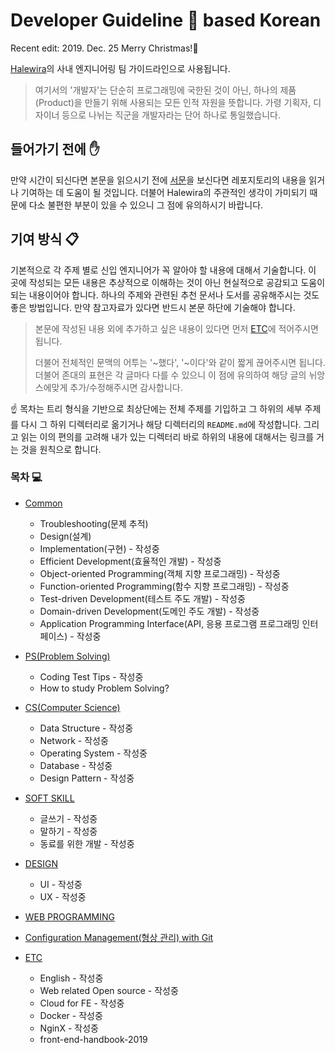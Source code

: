 # Developer Guideline 🧠 based Korean

Recent edit: 2019. Dec. 25 Merry Christmas!🎅

[Halewira](https://medium.com/@halewira)의 사내 엔지니어링 팀 가이드라인으로 사용됩니다.

> 여기서의 '개발자'는 단순히 프로그래밍에 국한된 것이 아닌, 하나의 제품(Product)을 만들기 위해 사용되는 모든 인적 자원을 뜻합니다. 가령 기획자, 디자이너 등으로 나뉘는 직군을 개발자라는 단어 하나로 통일했습니다.

## 들어가기 전에 ✋

만약 시간이 되신다면 본문을 읽으시기 전에 [서문](INTRODUCTION.md)을 보신다면 레포지토리의 내용을 읽거나 기여하는 데 도움이 될 것입니다. 더불어 Halewira의 주관적인 생각이 가미되기 때문에 다소 불편한 부분이 있을 수 있으니 그 점에 유의하시기 바랍니다.

## 기여 방식 📋

기본적으로 각 주제 별로 신입 엔지니어가 꼭 알아야 할 내용에 대해서 기술합니다. 이 곳에 작성되는 모든 내용은 추상적으로 이해하는 것이 아닌 현실적으로 공감되고 도움이 되는 내용이어야 합니다. 하나의 주제와 관련된 추천 문서나 도서를 공유해주시는 것도 좋은 방법입니다. 만약 참고자료가 있다면 반드시 본문 하단에 기술해야 합니다.

> 본문에 작성된 내용 외에 추가하고 싶은 내용이 있다면 먼저 [ETC](/ETC)에 적어주시면 됩니다.
>
> 더불어 전체적인 문맥의 어투는 '~했다', '~이다'와 같이 짧게 끊어주시면 됩니다. 더불어 존대의 표현은 각 글마다 다를 수 있으니 이 점에 유의하여 해당 글의 뉘앙스에맞게 추가/수정해주시면 감사합니다.

☝️ 목차는 트리 형식을 기반으로 최상단에는 전체 주제를 기입하고 그 하위의 세부 주제를 다시 그 하위 디렉터리로 옮기거나 해당 디렉터리의 `README.md`에 작성합니다. 그리고 읽는 이의 편의를 고려해 내가 있는 디렉터리 바로 하위의 내용에 대해서는 링크를 거는 것을 원칙으로 합니다.

### 목차 💻

- [Common](COMMON/)

  - Troubleshooting(문제 추적)
  - Design(설계)
  - Implementation(구현) - 작성중
  - Efficient Development(효율적인 개발) - 작성중
  - Object-oriented Programming(객체 지향 프로그래밍) - 작성중
  - Function-oriented Programming(함수 지향 프로그래밍) - 작성중
  - Test-driven Development(테스트 주도 개발) - 작성중
  - Domain-driven Development(도메인 주도 개발) - 작성중
  - Application Programming Interface(API, 응용 프로그램 프로그래밍 인터페이스) - 작성중

- [PS(Problem Solving)](PS/)

  - Coding Test Tips - 작성중
  - How to study Problem Solving?

- [CS(Computer Science)](CS/)

  - Data Structure - 작성중
  - Network - 작성중
  - Operating System - 작성중
  - Database - 작성중
  - Design Pattern - 작성중

- [SOFT SKILL](SOFTSKILL/)

  - 글쓰기 - 작성중
  - 말하기 - 작성중
  - 동료를 위한 개발 - 작성중

- [DESIGN](DESIGN/)
  - UI - 작성중
  - UX - 작성중

- [WEB PROGRAMMING](web4newbie/)

- [Configuration Management(형상 관리) with Git](git4newbie)

- [ETC](ETC/)

  - English - 작성중
  - Web related Open source - 작성중
  - Cloud for FE - 작성중
  - Docker - 작성중
  - NginX - 작성중
  - front-end-handbook-2019
